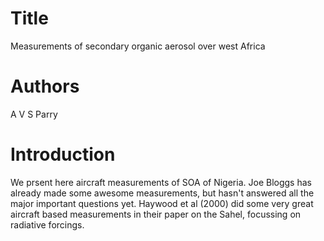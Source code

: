 # Title
Measurements of secondary organic aerosol over west Africa

# Authors
A V S Parry

# Introduction
We prsent here aircraft measurements of SOA of Nigeria.
Joe Bloggs has already made some awesome measurements, but hasn't answered all the major important questions yet.
Haywood et al (2000) did some very great aircraft based measurements in their paper on the Sahel, focussing on radiative forcings.